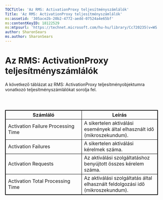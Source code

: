 ```yaml
---
TOCTitle: 'Az RMS: ActivationProxy teljesítményszámlálók'
Title: 'Az RMS: ActivationProxy teljesítményszámlálók'
ms:assetid: '305ace2b-20b2-4772-aedd-07524a4e65bf'
ms:contentKeyID: 18122529
ms:mtpsurl: 'https://technet.microsoft.com/hu-hu/library/Cc720235(v=WS.10)'
author: SharonSears
ms.author: SharonSears
---
```


Az RMS: ActivationProxy teljesítményszámlálók
=============================================

A következő táblázat az RMS: ActivationProxy teljesítményobjektumra vonatkozó teljesítményszámlálókat sorolja fel.

###  

 
<p> </p>
<table style="border:1px solid black;">
<colgroup>
<col width="50%" />
<col width="50%" />
</colgroup>
<thead>
<tr class="header">
<th style="border:1px solid black;" >Számláló</th>
<th style="border:1px solid black;" >Leírás</th>
</tr>
</thead>
<tbody>
<tr class="odd">
<td style="border:1px solid black;">Activation Failure Processing Time</td>
<td style="border:1px solid black;">A sikertelen aktiválási események által elhasznált idő (mikroszekundum).</td>
</tr>
<tr class="even">
<td style="border:1px solid black;">Activation Failures</td>
<td style="border:1px solid black;">A sikertelen aktiválási kérelmek száma.</td>
</tr>
<tr class="odd">
<td style="border:1px solid black;">Activation Requests</td>
<td style="border:1px solid black;">Az aktiválási szolgáltatáshoz benyújtott összes kérelem száma.</td>
</tr>
<tr class="even">
<td style="border:1px solid black;">Activation Total Processing Time</td>
<td style="border:1px solid black;">Az aktiválási szolgáltatás által elhasznált feldolgozási idő (mikroszekundum).</td>
</tr>
</tbody>
</table>
